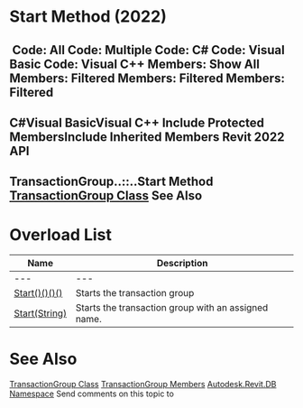 # Start Method (2022)

﻿
 Code: All Code: Multiple Code: C# Code: Visual Basic Code: Visual C++  Members: Show All Members: Filtered Members: Filtered Members: Filtered   
---  
C#Visual BasicVisual C++
Include Protected MembersInclude Inherited Members
Revit 2022 API  
---  
TransactionGroup..::..Start Method   
[TransactionGroup Class](f1113d30-4c36-7844-1537-aad7f095cea0.md "TransactionGroup Class") See Also  
---  
# Overload List
| Name | Description |
| --- | --- |
| --- | --- | --- |
| [Start()()()()](fff3e88e-358c-e6d0-d539-61517f53140c.md "Start Method") | Starts the transaction group |
| [Start(String)](5debe7ea-7131-58d1-c9bb-3286a8d5895d.md "Start Method \(String\)") | Starts the transaction group with an assigned name. |

# See Also
[TransactionGroup Class](f1113d30-4c36-7844-1537-aad7f095cea0.md "TransactionGroup Class")
[TransactionGroup Members](d1370877-0cb8-cfd2-b09f-d06b1290f54e.md "TransactionGroup Members")
[Autodesk.Revit.DB Namespace](87546ba7-461b-c646-cbb1-2cb8f5bff8b2.md "Autodesk.Revit.DB Namespace")
Send comments on this topic to 